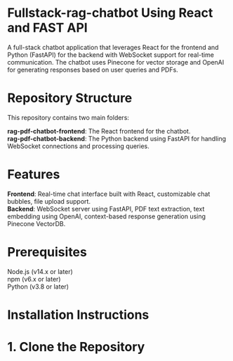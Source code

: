 # Fullstack-rag-chatbot Using React and FAST API

A full-stack chatbot application that leverages React for the frontend and Python (FastAPI) for the backend with WebSocket support for real-time communication. The chatbot uses Pinecone for vector storage and OpenAI for generating responses based on user queries and PDFs.

# Repository Structure

This repository contains two main folders:

**rag-pdf-chatbot-frontend**: The React frontend for the chatbot.<br>
**rag-pdf-chatbot-backend**: The Python backend using FastAPI for handling WebSocket connections and processing queries.

# Features
**Frontend**: Real-time chat interface built with React, customizable chat bubbles, file upload support. <br>
**Backend**: WebSocket server using FastAPI, PDF text extraction, text embedding using OpenAI, context-based response generation using Pinecone VectorDB.

# Prerequisites

Node.js (v14.x or later) <br>
npm (v6.x or later) <br>
Python (v3.8 or later) <br>

# Installation Instructions

# 1. Clone the Repository
